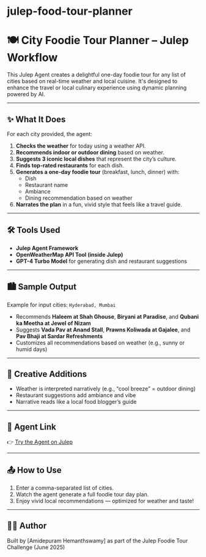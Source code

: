 # julep-food-tour-planner

# 🍽️ City Foodie Tour Planner – Julep Workflow

This Julep Agent creates a delightful one-day foodie tour for any list of cities based on real-time weather and local cuisine. It's designed to enhance the travel or local culinary experience using dynamic planning powered by AI.

---

## ✨ What It Does

For each city provided, the agent:

1. **Checks the weather** for today using a weather API.
2. **Recommends indoor or outdoor dining** based on weather.
3. **Suggests 3 iconic local dishes** that represent the city’s culture.
4. **Finds top-rated restaurants** for each dish.
5. **Generates a one-day foodie tour** (breakfast, lunch, dinner) with:
   - Dish
   - Restaurant name
   - Ambiance
   - Dining recommendation based on weather
6. **Narrates the plan** in a fun, vivid style that feels like a travel guide.

---

## 🛠️ Tools Used

- **Julep Agent Framework**
- **OpenWeatherMap API Tool (inside Julep)**
- **GPT-4 Turbo Model** for generating dish and restaurant suggestions

---

## 🏙️ Sample Output

Example for input cities: `Hyderabad, Mumbai`

- Recommends **Haleem at Shah Ghouse**, **Biryani at Paradise**, and **Qubani ka Meetha at Jewel of Nizam**
- Suggests **Vada Pav at Anand Stall**, **Prawns Koliwada at Gajalee**, and **Pav Bhaji at Sardar Refreshments**
- Customizes all recommendations based on weather (e.g., sunny or humid days)

---

## 🧠 Creative Additions

- Weather is interpreted narratively (e.g., “cool breeze” = outdoor dining)
- Restaurant suggestions add ambiance and vibe
- Narrative reads like a local food blogger’s guide

---

## 📎 Agent Link

👉 [Try the Agent on Julep](https://app.julep.ai/agent/88d11eee-2935-40fc-9125-6ba7f8d54c56)

---

## 📤 How to Use

1. Enter a comma-separated list of cities.
2. Watch the agent generate a full foodie tour day plan.
3. Enjoy vivid local recommendations — optimized for weather and taste!

---

## 👨‍🍳 Author

Built by [Amidepuram Hemanthswamy] as part of the Julep Foodie Tour Challenge (June 2025)

